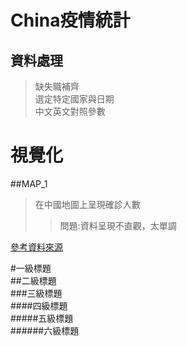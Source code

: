 China疫情統計
==========================
資料處理<br>
----------------------
>缺失職補齊<br>
>選定特定國家與日期<br>
>中文英文對照參數<br>


視覺化<br>
=========================
##MAP_1
>在中國地圖上呈現確診人數
>>問題:資料呈現不直觀，太單調
>

[參考資料來源](https://kknews.cc/zh-tw/code/44vlokq.html"哈囉")


#一級標題  
##二級標題  
###三級標題  
####四級標題  
#####五級標題  
######六級標題  
